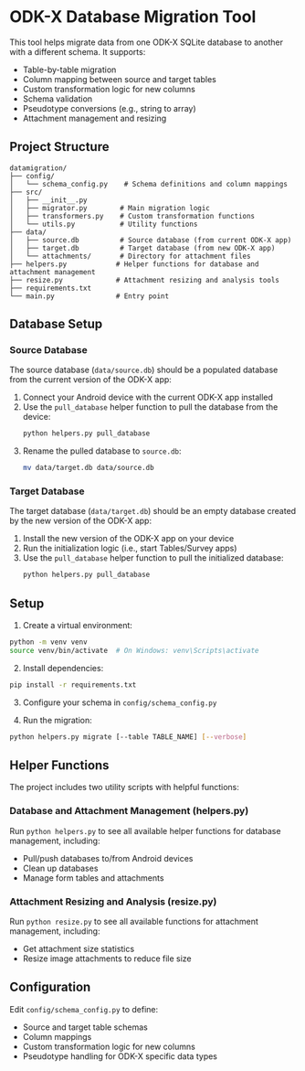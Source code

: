 # ODK-X Database Migration Tool

This tool helps migrate data from one ODK-X SQLite database to another with a different schema. It supports:
- Table-by-table migration
- Column mapping between source and target tables
- Custom transformation logic for new columns
- Schema validation
- Pseudotype conversions (e.g., string to array)
- Attachment management and resizing

## Project Structure
```
datamigration/
├── config/
│   └── schema_config.py    # Schema definitions and column mappings
├── src/
│   ├── __init__.py
│   ├── migrator.py        # Main migration logic
│   ├── transformers.py    # Custom transformation functions
│   └── utils.py           # Utility functions
├── data/
│   ├── source.db          # Source database (from current ODK-X app)
│   ├── target.db          # Target database (from new ODK-X app)
│   └── attachments/       # Directory for attachment files
├── helpers.py            # Helper functions for database and attachment management
├── resize.py             # Attachment resizing and analysis tools
├── requirements.txt
└── main.py               # Entry point
```

## Database Setup

### Source Database
The source database (`data/source.db`) should be a populated database from the current version of the ODK-X app:
1. Connect your Android device with the current ODK-X app installed
2. Use the `pull_database` helper function to pull the database from the device:
   ```bash
   python helpers.py pull_database
   ```
3. Rename the pulled database to `source.db`:
   ```bash
   mv data/target.db data/source.db
   ```

### Target Database
The target database (`data/target.db`) should be an empty database created by the new version of the ODK-X app:
1. Install the new version of the ODK-X app on your device
2. Run the initialization logic (i.e., start Tables/Survey apps)
3. Use the `pull_database` helper function to pull the initialized database:
   ```bash
   python helpers.py pull_database
   ```

## Setup
1. Create a virtual environment:
```bash
python -m venv venv
source venv/bin/activate  # On Windows: venv\Scripts\activate
```

2. Install dependencies:
```bash
pip install -r requirements.txt
```

3. Configure your schema in `config/schema_config.py`

4. Run the migration:
```bash
python helpers.py migrate [--table TABLE_NAME] [--verbose]
```

## Helper Functions
The project includes two utility scripts with helpful functions:

### Database and Attachment Management (helpers.py)
Run `python helpers.py` to see all available helper functions for database management, including:
- Pull/push databases to/from Android devices
- Clean up databases
- Manage form tables and attachments

### Attachment Resizing and Analysis (resize.py)
Run `python resize.py` to see all available functions for attachment management, including:
- Get attachment size statistics
- Resize image attachments to reduce file size

## Configuration
Edit `config/schema_config.py` to define:
- Source and target table schemas
- Column mappings
- Custom transformation logic for new columns
- Pseudotype handling for ODK-X specific data types
